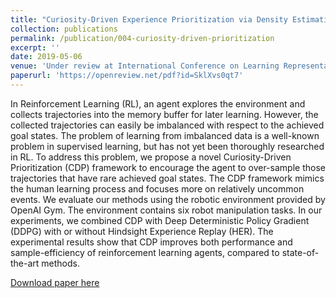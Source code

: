 ```yaml
---
title: "Curiosity-Driven Experience Prioritization via Density Estimation"
collection: publications
permalink: /publication/004-curiosity-driven-prioritization
excerpt: ''
date: 2019-05-06
venue: 'Under review at International Conference on Learning Representations (ICLR) (under review)'
paperurl: 'https://openreview.net/pdf?id=SklXvs0qt7'
---
```

In Reinforcement Learning (RL), an agent explores the environment and collects trajectories into the memory buffer for later learning. However, the collected trajectories can easily be imbalanced with respect to the achieved goal states. The problem of learning from imbalanced data is a well-known problem in supervised learning, but has not yet been thoroughly researched in RL. To address this problem, we propose a novel Curiosity-Driven Prioritization (CDP) framework to encourage the agent to over-sample those trajectories that have rare achieved goal states. The CDP framework mimics the human learning process and focuses more on relatively uncommon events. We evaluate our methods using the robotic environment provided by OpenAI Gym. The environment contains six robot manipulation tasks. In our experiments, we combined CDP with Deep Deterministic Policy Gradient (DDPG) with or without Hindsight Experience Replay (HER). The experimental results show that CDP improves both performance and sample-efficiency of reinforcement learning agents, compared to state-of-the-art methods.

[Download paper here](https://openreview.net/pdf?id=SklXvs0qt7)
